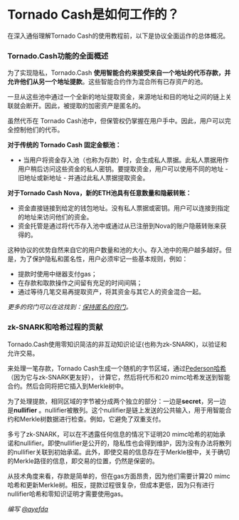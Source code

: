# Tornado Cash是如何工作的？

在深入通俗理解Tornado Cash的使用教程前，以下是协议全面运作的总体概况。

### Tornado.Cash功能的全面概述

为了实现隐私，Tornado.Cash **使用智能合约来接受来自一个地址的代币存款，并允许他们从另一个地址提款**。这些智能合约作为混合所有已存资产的池。

一旦从这些池中通过一个全新的地址提取资金，来源地址和目的地址之间的链上关联就会断开。因此，被提取的加密资产是匿名的。

虽然代币在 Tornado Cash池中，但保管权仍掌握在用户手中。因此，用户可以完全控制他们的代币。

**对于传统的 Tornado Cash 固定金额池：**

* •	当用户将资金存入池（也称为存款）时，会生成私人票据。此私人票据用作用户稍后访问这些资金的私人密钥。要提取资金，用户可以使用不同的地址 - 旧地址或新地址 - 并通过此私人票据提取资金。

**对于Tornado Cash Nova，新的ETH池具有任意数量和隐蔽转账：**

* 资金直接链接到给定的钱包地址。没有私人票据或密钥。用户可以连接到指定的地址来访问他们的资金。
* 资金托管是通过将代币存入池中或通过从已注册到Nova的账户隐蔽转账来获得的。

这种协议的优势自然来自它的用户数量和池的大小。存入池中的用户越多越好。但是，为了保护隐私和匿名性，用户必须牢记一些基本规则，例如：

* 提款时使用中继器支付gas；
* 在存款和取款操作之间留有充足的时间间隔；
* 通过等待几笔交易再提取资产，将其资金与其它人的资金混合一起。

_更多的窍门可以在这找到：_[_保持匿名的窍门_](tips-to-remain-anonymous.md)_。_

### zk-SNARK和哈希过程的贡献

Tornado.Cash使用零知识简洁的非互动知识论证(也称为zk-SNARK)，以验证和允许交易。

来处理一笔存款，Tornado Cash生成一个随机的字节区域，通过[Pederson哈希](https://iden3-docs.readthedocs.io/en/latest/iden3\_repos/research/publications/zkproof-standards-workshop-2/pedersen-hash/pedersen.html) （因为它与zk-SNARK更友好）， 计算它，然后将代币和20 mimc哈希发送到智能合约。然后合同将把它插入到Merkle树中。

为了处理提款，相同区域的字节被分成两个独立的部分：一边是**secret**，另一边是**nullifier** 。nullifier被散列。这个nullifier是链上发送的公共输入，用于用智能合约和Merkle树数据进行检查。例如，它避免了双重支付。

多亏了zk-SNARK，可以在不透露任何信息的情况下证明20 mimc哈希的初始承诺和nullifier。即使nullifier是公开的，隐私性也会得到维护，因为没有办法将散列的nullifier关联到初始承诺。此外，即使交易的信息存在于Merkle根中，关于确切的Merkle路径的信息，即交易的位置，仍然是保密的。

从技术角度来看，存款是简单的，但在gas方面昂贵，因为他们需要计算20 mimc哈希和更新Merkle树。相反，提款过程很复杂，但成本更低，因为只有进行nullifier哈希和零知识证明才需要使用gas。

_编写_ [_@ayefda_](https://torn.community/u/ayefda)
